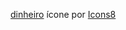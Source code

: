<a target="_blank" href="https://icons8.com/icon/36OWLL2eTUmK/cash">dinheiro</a> ícone por <a target="_blank" href="https://icons8.com">Icons8</a>
